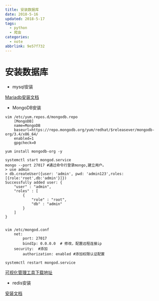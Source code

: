 ```yaml
---
title: 安装数据库
date: 2018-5-16
updated: 2018-5-17
tags:
  - python
  - 爬虫
categories:
  - note
abbrlink: 9e57f732
---
```


# 安装数据库

* mysql安装

[Mariadb安装文档](https://github.com/fushisanlang/own_note/blob/master/linux/%E6%9C%8D%E5%8A%A1%E5%AE%89%E8%A3%85%E9%85%8D%E7%BD%AE/Mariadb%20%E6%95%B0%E6%8D%AE%E5%BA%93%E5%AE%89%E8%A3%85.md)



* MongoDB安装

```shell
vim /etc/yum.repos.d/mongodb.repo
	[MongoDB]
	name=MongoDB
	baseurl=https://repo.mongodb.org/yum/redhat/$releasever/mongodb-org/3.4/x86_64/
	enabled=1
	gpgcheck=0
	
yum install mongodb-org -y

systemctl start mongod.service
mongo --port 27017 #通过命令行登录mongo,建立用户。
> use admin
> db.createUser({user: 'admin', pwd: 'admin123',roles:[{role:'root',db:'admin'}]})
Successfully added user: {
	"user" : "admin",
	"roles" : [
		{
			"role" : "root",
			"db" : "admin"
		}
	]
}


vim /etc/mongod.conf
	net:
  		port: 27017
  		bindIp: 0.0.0.0  # 修改，配置远程连接ip
	security:  #添加
  		authorization: enabled #添加权限认证配置
  		
systemctl restart mongod.service
```

[可视化管理工具下载地址](https://robomongo.org/download)


<!--more-->
* redis安装

[安装文档](https://github.com/fushisanlang/own_note/blob/9d065549b119bd7d0ba6388e1452d82fc8fce55b/linux/%E6%9C%8D%E5%8A%A1%E5%AE%89%E8%A3%85%E9%85%8D%E7%BD%AE/redis%E5%AE%89%E8%A3%85%E4%B8%8E%E9%85%8D%E7%BD%AE.md)


